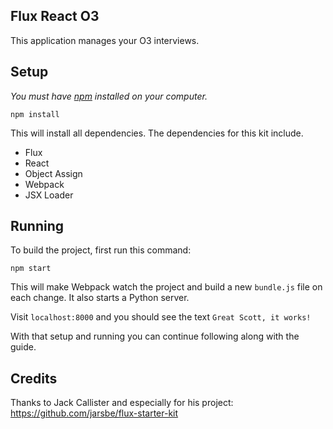 ## Flux React O3

This application manages your O3 interviews.

## Setup

*You must have [npm](https://www.npmjs.org/) installed on your computer.*

`npm install`

This will install all dependencies. The dependencies for this kit include.

- Flux
- React
- Object Assign
- Webpack
- JSX Loader

## Running

To build the project, first run this command:

`npm start`

This will make Webpack watch the project and build a new `bundle.js` file on each change. It also starts a Python server.

Visit `localhost:8000` and you should see the text `Great Scott, it works!`

With that setup and running you can continue following along with the guide.

## Credits

Thanks to Jack Callister and especially for his project: https://github.com/jarsbe/flux-starter-kit

